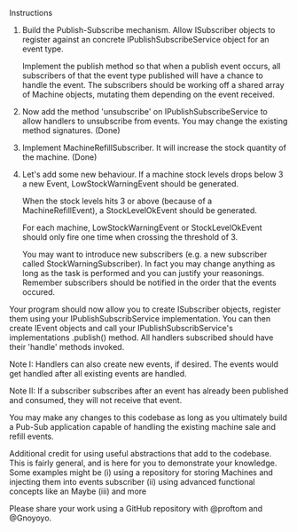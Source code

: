 Instructions
1. Build the Publish-Subscribe mechanism. Allow ISubscriber objects to register against an concrete IPublishSubscribeService object for an event type. 

    Implement the publish method so that when a publish event occurs, all subscribers of that the event type published will have a chance to handle the event. The subscribers should be working off a shared array of Machine objects, mutating them depending on the event received.
2. Now add the method 'unsubscribe' on IPublishSubscribeService to allow handlers to unsubscribe from events. You may change the existing method signatures. (Done)
3. Implement MachineRefillSubscriber. It will increase the stock quantity of the machine. (Done)
4. Let's add some new behaviour.
    If a machine stock levels drops below 3 a new Event,
        LowStockWarningEvent should be generated.

    When the stock levels hits 3 or above (because of a MachineRefillEvent),
        a StockLevelOkEvent should be generated.
    
    For each machine, LowStockWarningEvent or StockLevelOkEvent should only fire one time when crossing the threshold of 3. 
    
    You may want to introduce new subscribers (e.g. a new subscriber called StockWarningSubscriber). In fact you may change anything as long as the task is performed and you can justify your reasonings. Remember subscribers should be notified in the order that the events occured.

Your program should now allow you to create ISubscriber objects, register them using your IPublishSubscribService implementation. You can then create IEvent objects and call your IPublishSubscribService's implementations .publish() method. All handlers subscribed should have their 'handle' methods invoked.

Note I: Handlers can also create new events, if desired. The events would get handled after all existing events are handled.

Note II: If a subscriber subscribes after an event has already been published and consumed, they will not receive that event.

You may make any changes to this codebase as long as you ultimately build a Pub-Sub application capable of handling the existing machine sale and refill events.

Additional credit for using useful abstractions that add to the codebase. This is fairly general, and is here for you to demonstrate your knowledge. Some examples might be 
(i) using a repository for storing Machines and injecting them into events subscriber
(ii) using advanced functional concepts like an Maybe
(iii) and more

Please share your work using a GitHub repository with @proftom and @Gnoyoyo.
